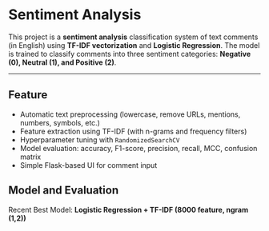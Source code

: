 # Sentiment Analysis

This project is a **sentiment analysis** classification system of text comments (in English) using **TF-IDF vectorization** and **Logistic Regression**. The model is trained to classify comments into three sentiment categories: **Negative (0), Neutral (1), and Positive (2)**.

---

## Feature

- Automatic text preprocessing (lowercase, remove URLs, mentions, numbers, symbols, etc.)
- Feature extraction using TF-IDF (with n-grams and frequency filters)
- Hyperparameter tuning with `RandomizedSearchCV`
- Model evaluation: accuracy, F1-score, precision, recall, MCC, confusion matrix
- Simple Flask-based UI for comment input

## Model and Evaluation

Recent Best Model: **Logistic Regression + TF-IDF (8000 feature, ngram (1,2))**

